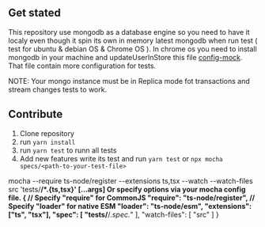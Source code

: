 ## Get stated
This repository use mongodb as a database engine so you need to have it localy
even though it spin its own in memory latest mongodb when run test ( test for ubuntu & debian OS & Chrome OS ). In  chrome os you need to install mongodb in your machine and updateUserInStore this file [config-mock](./specs/mock.config.js). That file contain more configuration for tests.

NOTE: Your mongo instance must be in Replica mode fot transactions and stream changes tests to work.

## Contribute

1. Clone repository
2. run `yarn install`
3. run `yarn test` to runn all tests
4. Add new features write its test and run `yarn test` or `npx mocha specs/<path-to-your-test-file>`

mocha --require ts-node/register --extensions ts,tsx --watch --watch-files src 'tests/**/*.{ts,tsx}' [...args]
Or specify options via your mocha config file.
{
// Specify "require" for CommonJS
"require": "ts-node/register",
// Specify "loader" for native ESM
"loader": "ts-node/esm",
"extensions": ["ts", "tsx"],
"spec": [
"tests/**/*.spec.*"
],
"watch-files": [
"src"
]
}
